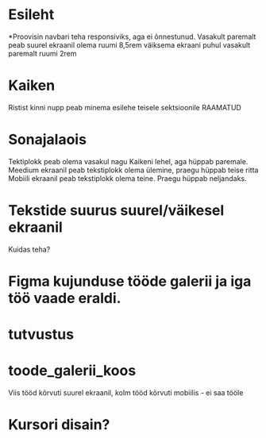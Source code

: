 

# Esileht
*Proovisin navbari teha responsiviks, aga ei õnnestunud.
Vasakult paremalt peab suurel ekraanil olema ruumi 8,5rem 
väiksema ekraani puhul vasakult paremalt ruumi 2rem

# Kaiken
Ristist kinni nupp peab minema esilehe teisele sektsioonile RAAMATUD

# Sonajalaois
Tektiplokk peab olema vasakul nagu Kaikeni lehel, aga hüppab paremale. 
Meedium ekraanil peab tekstiplokk olema ülemine, praegu hüppab teise ritta
Mobiili ekraanil peab tekstiplokk olema teine. Praegu hüppab neljandaks.

# Tekstide suurus suurel/väikesel ekraanil
Kuidas teha? 

# Figma kujunduse tööde galerii ja iga töö vaade eraldi.


# tutvustus 


# toode_galerii_koos
Viis tööd kõrvuti suurel ekraanil, kolm tööd kõrvuti mobiilis - ei saa tööle

# Kursori disain?







